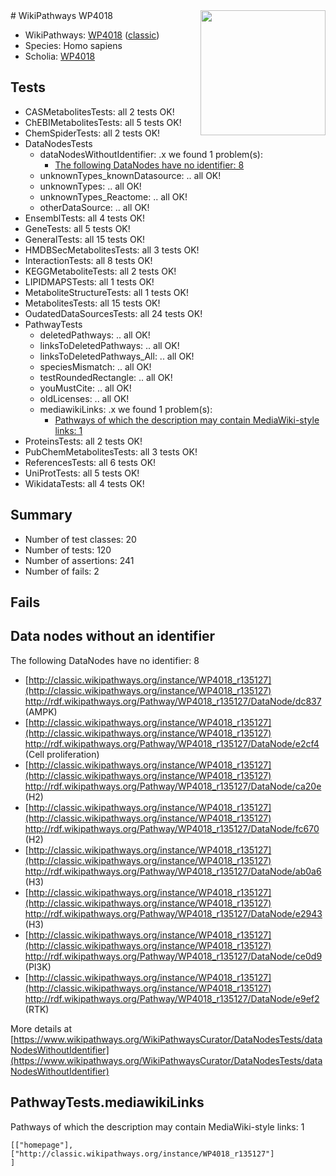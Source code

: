 <img style="float: right; width: 200px" src="https://upload.wikimedia.org/wikipedia/commons/thumb/8/83/Wplogo_with_text_500.png/640px-Wplogo_with_text_500.png" />
# WikiPathways WP4018

* WikiPathways: [WP4018](https://wikipathways.org/pathways/WP4018) ([classic](https://classic.wikipathways.org/instance/WP4018))
* Species: Homo sapiens
* Scholia: [WP4018](https://scholia.toolforge.org/wikipathways/WP4018)
## Tests
* CASMetabolitesTests: all 2 tests OK!
* ChEBIMetabolitesTests: all 5 tests OK!
* ChemSpiderTests: all 2 tests OK!
* DataNodesTests
    * dataNodesWithoutIdentifier: .x we found 1 problem(s):
        * [The following DataNodes have no identifier: 8](#d2d32fa7)
    * unknownTypes_knownDatasource: .. all OK!
    * unknownTypes: .. all OK!
    * unknownTypes_Reactome: .. all OK!
    * otherDataSource: .. all OK!
* EnsemblTests: all 4 tests OK!
* GeneTests: all 5 tests OK!
* GeneralTests: all 15 tests OK!
* HMDBSecMetabolitesTests: all 3 tests OK!
* InteractionTests: all 8 tests OK!
* KEGGMetaboliteTests: all 2 tests OK!
* LIPIDMAPSTests: all 1 tests OK!
* MetaboliteStructureTests: all 1 tests OK!
* MetabolitesTests: all 15 tests OK!
* OudatedDataSourcesTests: all 24 tests OK!
* PathwayTests
    * deletedPathways: .. all OK!
    * linksToDeletedPathways: .. all OK!
    * linksToDeletedPathways_All: .. all OK!
    * speciesMismatch: .. all OK!
    * testRoundedRectangle: .. all OK!
    * youMustCite: .. all OK!
    * oldLicenses: .. all OK!
    * mediawikiLinks: .x we found 1 problem(s):
        * [Pathways of which the description may contain MediaWiki-style links: 1](#da69cf45)
* ProteinsTests: all 2 tests OK!
* PubChemMetabolitesTests: all 3 tests OK!
* ReferencesTests: all 6 tests OK!
* UniProtTests: all 5 tests OK!
* WikidataTests: all 4 tests OK!


## Summary

* Number of test classes: 20
* Number of tests: 120
* Number of assertions: 241
* Number of fails: 2

## Fails

<a name="d2d32fa7" />

## Data nodes without an identifier

The following DataNodes have no identifier: 8

* [http://classic.wikipathways.org/instance/WP4018_r135127](http://classic.wikipathways.org/instance/WP4018_r135127) http://rdf.wikipathways.org/Pathway/WP4018_r135127/DataNode/dc837 (AMPK)
* [http://classic.wikipathways.org/instance/WP4018_r135127](http://classic.wikipathways.org/instance/WP4018_r135127) http://rdf.wikipathways.org/Pathway/WP4018_r135127/DataNode/e2cf4 (Cell proliferation)
* [http://classic.wikipathways.org/instance/WP4018_r135127](http://classic.wikipathways.org/instance/WP4018_r135127) http://rdf.wikipathways.org/Pathway/WP4018_r135127/DataNode/ca20e (H2)
* [http://classic.wikipathways.org/instance/WP4018_r135127](http://classic.wikipathways.org/instance/WP4018_r135127) http://rdf.wikipathways.org/Pathway/WP4018_r135127/DataNode/fc670 (H2)
* [http://classic.wikipathways.org/instance/WP4018_r135127](http://classic.wikipathways.org/instance/WP4018_r135127) http://rdf.wikipathways.org/Pathway/WP4018_r135127/DataNode/ab0a6 (H3)
* [http://classic.wikipathways.org/instance/WP4018_r135127](http://classic.wikipathways.org/instance/WP4018_r135127) http://rdf.wikipathways.org/Pathway/WP4018_r135127/DataNode/e2943 (H3)
* [http://classic.wikipathways.org/instance/WP4018_r135127](http://classic.wikipathways.org/instance/WP4018_r135127) http://rdf.wikipathways.org/Pathway/WP4018_r135127/DataNode/ce0d9 (PI3K)
* [http://classic.wikipathways.org/instance/WP4018_r135127](http://classic.wikipathways.org/instance/WP4018_r135127) http://rdf.wikipathways.org/Pathway/WP4018_r135127/DataNode/e9ef2 (RTK)


More details at [https://www.wikipathways.org/WikiPathwaysCurator/DataNodesTests/dataNodesWithoutIdentifier](https://www.wikipathways.org/WikiPathwaysCurator/DataNodesTests/dataNodesWithoutIdentifier)

<a name="da69cf45" />

## PathwayTests.mediawikiLinks

Pathways of which the description may contain MediaWiki-style links: 1
```
[["homepage"],
["http://classic.wikipathways.org/instance/WP4018_r135127"]
]
```

